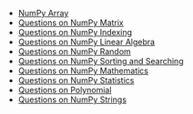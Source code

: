 - [NumPy Array](https://github.com/Tayco110/digital-image-processing/blob/main/NumPy%20Tutorial/NumPyArray.ipynb)
- [Questions on NumPy Matrix](https://github.com/Tayco110/digital-image-processing/blob/main/NumPy%20Tutorial/Questions%20on%20NumPy%20Matrix.ipynb)
- [Questions on NumPy Indexing]()
- [Questions on NumPy Linear Algebra]()
- [Questions on NumPy Random]()
- [Questions on NumPy Sorting and Searching]()
- [Questions on NumPy Mathematics]()
- [Questions on NumPy Statistics]()
- [Questions on Polynomial]()
- [Questions on NumPy Strings]()
